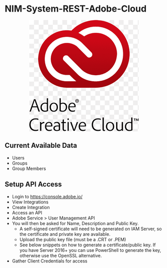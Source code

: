 # NIM-System-REST-Adobe-Cloud
<p align="center">
  <img src="assets/logo.png">
</p>

## Current Available Data
- Users
- Groups
- Group Members

## Setup API Access
- Login to https://console.adobe.io/
- View Integrations
- Create Integration
- Access an API
- Adobe Service > User Management API
- You will then be asked for Name, Description and Public Key. 
  - A self-signed certificate will need to be generated on IAM Server, so the certificate and private key are available. 
  - Upload the public key file (must be a .CRT or .PEM)
  - See below snippets on how to generate a certificate/public key. If you have Server 2016+ you can use PowerShell to generate the key, otherwise use the OpenSSL alternative.
- Gather Client Credentials for access

